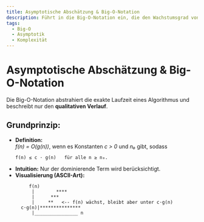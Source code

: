 ```yaml
---
title: Asymptotische Abschätzung & Big-O-Notation
description: Führt in die Big-O-Notation ein, die den Wachstumsgrad von Algorithmen bei steigender Eingabelänge beschreibt.
tags:
  - Big-O
  - Asymptotik
  - Komplexität
---
```


# Asymptotische Abschätzung & Big-O-Notation

Die Big-O-Notation abstrahiert die exakte Laufzeit eines Algorithmus und beschreibt nur den **qualitativen Verlauf**.

## Grundprinzip:
- **Definition:**  
  _f(n) = O(g(n))_, wenn es Konstanten _c > 0_ und _n₀_ gibt, sodass  
  ```
  f(n) ≤ c ⋅ g(n)   für alle n ≥ n₀.
  ```
- **Intuition:** Nur der dominierende Term wird berücksichtigt.
- **Visualisierung (ASCII-Art):**
  ```
       f(n)
        |        ****
        |      ***
        |     **   <-- f(n) wächst, bleibt aber unter c⋅g(n)
    c⋅g(n)|***************
        |________________ n
  ```

